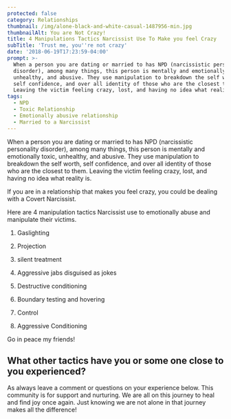 ```yaml
---
protected: false
category: Relationships
thumbnail: /img/alone-black-and-white-casual-1487956-min.jpg
thumbnailAlt: You are Not Crazy!
title: 4 Manipulations Tactics Narcissist Use To Make you feel Crazy
subTitle: 'Trust me, you''re not crazy'
date: '2018-06-19T17:23:59-04:00'
prompt: >-
  When a person you are dating or married to has NPD (narcissistic personality
  disorder), among many things, this person is mentally and emotionally toxic,
  unhealthy, and abusive. They use manipulation to breakdown the self worth,
  self confidence, and over all identity of those who are the closest to them.
  Leaving the victim feeling crazy, lost, and having no idea what reality is. 
tags:
  - NPD
  - Toxic Relationship
  - Emotionally abusive relationship
  - Married to a Narcissist
---
```

When a person you are dating or married to has NPD (narcissistic personality disorder), among many things, this person is mentally and emotionally toxic, unhealthy, and abusive. They use manipulation to breakdown the self worth, self confidence, and over all identity of those who are the closest to them. Leaving the victim feeling crazy, lost, and having no idea what reality is. 

If you are in a relationship that makes you feel crazy, you could be dealing with a Covert Narcissist. 

Here are 4 manipulation tactics Narcissist use to emotionally abuse and manipulate their victims.

1. Gaslighting
2. Projection
3. silent treatment
4. Aggressive jabs disguised as jokes

5. Destructive conditioning
6. Boundary testing and hovering
7. Control
8. Aggressive Conditioning

Go in peace my friends!

## What other tactics have you or some one close to you experienced? 

As always leave a comment or questions on your experience below. This community is for support and nurturing. We are all on this journey to heal and find joy once again. Just knowing we are not alone in that journey makes all the difference!
